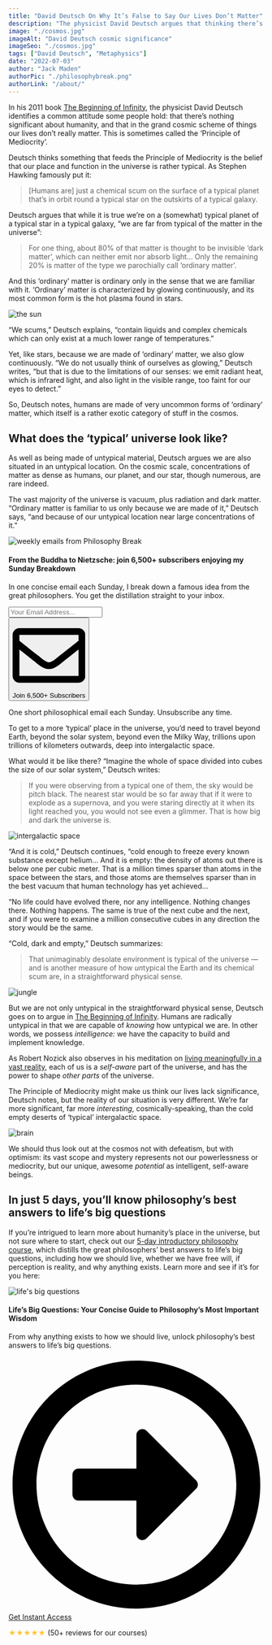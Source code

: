 ```yaml
---
title: "David Deutsch On Why It’s False to Say Our Lives Don’t Matter"
description: "The physicist David Deutsch argues that thinking there’s nothing significant about our existences ‘in the cosmic scheme of things’ is not just damaging, it’s completely false."
image: "./cosmos.jpg"
imageAlt: "David Deutsch cosmic significance"
imageSeo: "./cosmos.jpg"
tags: ["David Deutsch", "Metaphysics"]
date: "2022-07-03"
author: "Jack Maden"
authorPic: "./philosophybreak.png"
authorLink: "/about/"
---
```


<span class="big-letter">I</span>n his 2011 book <a target="_blank" rel="noopener noreferrer sponsored" href="http://www.amazon.com/Beginning-Infinity-Explanations-Transform-World/dp/0143121359?_encoding=UTF8&qid=1656843831&sr=8-1&linkCode=ll1&tag=philosophybre-20&linkId=07514655ee7ba73a83de819f2e487203&language=en_US&ref_=as_li_ss_tl">The Beginning of Infinity</a>, the physicist David Deutsch identifies a common attitude some people hold: that there’s nothing significant about humanity, and that in the grand cosmic scheme of things our lives don’t really matter. This is sometimes called the ‘Principle of Mediocrity’.

Deutsch thinks something that feeds the Principle of Mediocrity is the belief that our place and function in the universe is rather typical. As Stephen Hawking famously put it: 

>[Humans are] just a chemical scum on the surface of a typical planet that’s in orbit round a typical star on the outskirts of a typical galaxy. 

Deutsch argues that while it is true we’re on a (somewhat) typical planet of a typical star in a typical galaxy, “we are far from typical of the matter in the universe”:
 
>For one thing, about 80% of that matter is thought to be invisible ‘dark matter’, which can neither emit nor absorb light… Only the remaining 20% is matter of the type we parochially call ‘ordinary matter’. 

And this ‘ordinary’ matter is ordinary only in the sense that we are familiar with it. ‘Ordinary’ matter is characterized by glowing continuously, and its most common form is the hot plasma found in stars. 

![the sun](./sun.jpg "The bulk of ‘ordinary’ matter ― which accounts for only around 20% of the matter in the universe ― is found in the form of hot plasma in stars, and glows continuously.")

“We scums,” Deutsch explains, “contain liquids and complex chemicals which can only exist at a much lower range of temperatures.” 

Yet, like stars, because we are made of ‘ordinary’ matter, we also glow continuously. “We do not usually think of ourselves as glowing,” Deutsch writes, “but that is due to the limitations of our senses: we emit radiant heat, which is infrared light, and also light in the visible range, too faint for our eyes to detect.”

So, Deutsch notes, humans are made of very uncommon forms of ‘ordinary’ matter, which itself is a rather exotic category of stuff in the cosmos.

## What does the ‘typical’ universe look like?

<span class="big-letter">A</span>s well as being made of untypical material, Deutsch argues we are also situated in an untypical location. On the cosmic scale, concentrations of matter as dense as humans, our planet, and our star, though numerous, are rare indeed. 

The vast majority of the universe is vacuum, plus radiation and dark matter. “Ordinary matter is familiar to us only because we are made of it,” Deutsch says, “and because of our untypical location near large concentrations of it.”

<!--big subscribe-->
<div class="course-promo darkradial-background subscribe text-center">
    <img src="/static/6313d50bc32799a6c869239128784c7b/e7f7a/weekly-break.webp" alt="weekly emails from Philosophy Break">
    <h4>From the Buddha to Nietzsche: join 6,500+ subscribers enjoying my Sunday Breakdown</h4>
    <p class="small-grey-font no-mar-bottom">In one concise email each Sunday, I break down a famous idea from the great philosophers. You get the distillation straight to your inbox.</p>
    <div class="small-pad-top">
        <form action="https://app.convertkit.com/forms/5812400/subscriptions" method="post" data-sv-form="5812400" data-uid="be0e52d3c0" data-format="inline" data-version="6" data-options="{&quot;settings&quot;:{&quot;after_subscribe&quot;:{&quot;action&quot;:&quot;message&quot;,&quot;success_message&quot;:&quot;Thank you, philosopher! Your welcome email will land in your inbox shortly.&quot;,&quot;redirect_url&quot;:&quot;https://philosophybreak.com/thank-you/&quot;},&quot;analytics&quot;:{&quot;google&quot;:null,&quot;fathom&quot;:null,&quot;facebook&quot;:null,&quot;segment&quot;:null,&quot;pinterest&quot;:null,&quot;sparkloop&quot;:null,&quot;googletagmanager&quot;:null},&quot;modal&quot;:{&quot;trigger&quot;:&quot;timer&quot;,&quot;scroll_percentage&quot;:null,&quot;timer&quot;:5,&quot;devices&quot;:&quot;all&quot;,&quot;show_once_every&quot;:15},&quot;powered_by&quot;:{&quot;show&quot;:false,&quot;url&quot;:&quot;https://convertkit.com/features/forms?utm_campaign=poweredby&amp;utm_content=form&amp;utm_medium=referral&amp;utm_source=dynamic&quot;},&quot;recaptcha&quot;:{&quot;enabled&quot;:false},&quot;return_visitor&quot;:{&quot;action&quot;:&quot;show&quot;,&quot;custom_content&quot;:&quot;&quot;},&quot;slide_in&quot;:{&quot;display_in&quot;:&quot;bottom_right&quot;,&quot;trigger&quot;:&quot;timer&quot;,&quot;scroll_percentage&quot;:null,&quot;timer&quot;:5,&quot;devices&quot;:&quot;all&quot;,&quot;show_once_every&quot;:15},&quot;sticky_bar&quot;:{&quot;display_in&quot;:&quot;top&quot;,&quot;trigger&quot;:&quot;timer&quot;,&quot;scroll_percentage&quot;:null,&quot;timer&quot;:5,&quot;devices&quot;:&quot;all&quot;,&quot;show_once_every&quot;:15}},&quot;version&quot;:&quot;6&quot;}" min-width="400 500 600 700 800">
        <div data-style="clean"><ul data-element="errors" data-group="alert"></ul><div data-element="fields" data-stacked="false">
            <div>
                <input name="email_address" aria-label="Your Email Address..." placeholder="Your Email Address..." required type="email" />
            </div>
            <button class="button primary" type="submit" data-element="submit"><div><div></div><div></div><div></div></div><span><svg xmlns="http://www.w3.org/2000/svg" viewBox="0 0 512 512"><path d="M464 64H48C21.49 64 0 85.49 0 112v288c0 26.51 21.49 48 48 48h416c26.51 0 48-21.49 48-48V112c0-26.51-21.49-48-48-48zm0 48v40.805c-22.422 18.259-58.168 46.651-134.587 106.49-16.841 13.247-50.201 45.072-73.413 44.701-23.208.375-56.579-31.459-73.413-44.701C106.18 199.465 70.425 171.067 48 152.805V112h416zM48 400V214.398c22.914 18.251 55.409 43.862 104.938 82.646 21.857 17.205 60.134 55.186 103.062 54.955 42.717.231 80.509-37.199 103.053-54.947 49.528-38.783 82.032-64.401 104.947-82.653V400H48z"/></svg>Join 6,500+ Subscribers</span></button>
            </div>
            </div>
        </form>
        <p class="tiny-mar-top no-mar-bottom review-font">One short philosophical email each Sunday. Unsubscribe any time.</p>
    </div>
</div>

To get to a more ‘typical’ place in the universe, you’d need to travel beyond Earth, beyond the solar system, beyond even the Milky Way, trillions upon trillions of kilometers outwards, deep into intergalactic space. 

What would it be like there? “Imagine the whole of space divided into cubes the size of our solar system,” Deutsch writes: 

>If you were observing from a typical one of them, the sky would be pitch black. The nearest star would be so far away that if it were to explode as a supernova, and you were staring directly at it when its light reached you, you would not see even a glimmer. That is how big and dark the universe is. 

![intergalactic space](./black.png "The view from a typical slice of intergalactic space.")

“And it is cold,” Deutsch continues, “cold enough to freeze every known substance except helium… And it is empty: the density of atoms out there is below one per cubic meter. That is a million times sparser than atoms in the space between the stars, and those atoms are themselves sparser than in the best vacuum that human technology has yet achieved… 

“No life could have evolved there, nor any intelligence. Nothing changes there. Nothing happens. The same is true of the next cube and the next, and if you were to examine a million consecutive cubes in any direction the story would be the same.

“Cold, dark and empty,” Deutsch summarizes: 

>That unimaginably desolate environment is typical of the universe ― and is another measure of how <i>un</i>typical the Earth and its chemical scum are, in a straightforward physical sense. 

![jungle](./jungle.jpg "Earth: a staggeringly exotic density and arrangement of matter.")

But we are not only untypical in the straightforward physical sense, Deutsch goes on to argue in <a target="_blank" rel="noopener noreferrer sponsored" href="http://www.amazon.com/Beginning-Infinity-Explanations-Transform-World/dp/0143121359?_encoding=UTF8&qid=1656843831&sr=8-1&linkCode=ll1&tag=philosophybre-20&linkId=07514655ee7ba73a83de819f2e487203&language=en_US&ref_=as_li_ss_tl">The Beginning of Infinity</a>. Humans are radically untypical in that we are capable of _knowing_ how untypical we are. In other words, we possess _intelligence:_ we have the capacity to build and implement knowledge. 

As Robert Nozick also observes in his meditation on [living meaningfully in a vast reality](/articles/on-living-meaningfully-in-a-vast-universe-robert-nozick/), each of us is a _self-aware_ part of the universe, and has the power to shape _other parts_ of the universe. 

The Principle of Mediocrity might make us think our lives lack significance, Deutsch notes, but the reality of our situation is very different. We’re far more significant, far more _interesting_, cosmically-speaking, than the cold empty deserts of ‘typical’ intergalactic space. 

![brain](./brain.jpg "The human brain: the most exotic arrangement of matter in the known universe.")

We should thus look out at the cosmos not with defeatism, but with optimism: its vast scope and mystery represents not our powerlessness or mediocrity, but our unique, awesome _potential_ as intelligent, self-aware beings. 

## In just 5 days, you’ll know philosophy’s best answers to life’s big questions

<span class="big-letter">I</span>f you’re intrigued to learn more about humanity’s place in the universe, but not sure where to start, check out our [5-day introductory philosophy course](/lifes-big-questions/), which distills the great philosophers’ best answers to life’s big questions, including how we should live, whether we have free will, if perception is reality, and why anything exists. Learn more and see if it’s for you here:

<!--life's big questions-->
<div class="course-promo darkradial-background subscribe text-center">
    <img src="/static/ebe39b78c8e94af2caa23791d6608e0e/c5d49/LBQ-promo.webp" alt="life's big questions">
    <h4>Life’s Big Questions: Your Concise Guide to Philosophy’s Most Important Wisdom</h4>
    <p class="small-grey-font">From why anything exists to how we should live, unlock philosophy’s best answers to life’s big questions.</p>
    <a class="button primary" href="/lifes-big-questions/"><svg xmlns="http://www.w3.org/2000/svg" viewBox="0 0 512 512"><path d="M504 256C504 119 393 8 256 8S8 119 8 256s111 248 248 248 248-111 248-248zm-448 0c0-110.5 89.5-200 200-200s200 89.5 200 200-89.5 200-200 200S56 366.5 56 256zm72 20v-40c0-6.6 5.4-12 12-12h116v-67c0-10.7 12.9-16 20.5-8.5l99 99c4.7 4.7 4.7 12.3 0 17l-99 99c-7.6 7.6-20.5 2.2-20.5-8.5v-67H140c-6.6 0-12-5.4-12-12z"/></svg>Get Instant Access</a><p class="tiny-mar-top no-mar-bottom review-font"><span style="color: #ffc536">&#9733;&#9733;&#9733;&#9733;&#9733;</span> (50+ reviews for our courses)</p>
</div>